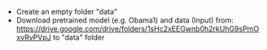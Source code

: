 - Create an empty folder "data"
- Download pretrained model (e.g. Obama1) and data (Input) from:
https://drive.google.com/drive/folders/1sHc2xEEGwnb0h2rkUhG9sPmOxvRvPVpJ
to "data" folder